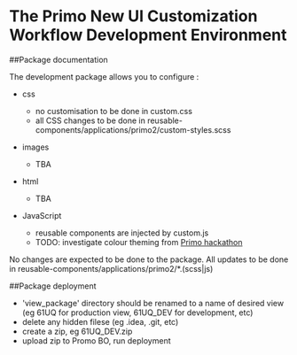 
# The Primo New UI Customization Workflow Development Environment


##Package documentation

The development package allows you to configure :

- css
  - no customisation to be done in custom.css
  - all CSS changes to be done in reusable-components/applications/primo2/custom-styles.scss

- images
  - TBA
  
- html
  - TBA

- JavaScript
  - reusable components are injected by custom.js
  - TODO: investigate colour theming from [Primo hackathon](http://initiatives.exlibrisgroup.com/2016/12/primo-hackathon-open-discovery-framework-community.html) 

No changes are expected to be done to the package. All updates to be done in reusable-components/applications/primo2/*.(scss|js)

##Package deployment

- 'view_package' directory should be renamed to a name of desired view (eg 61UQ for production view, 61UQ_DEV for development, etc)
- delete any hidden filese (eg .idea, .git, etc)
- create a zip, eg 61UQ_DEV.zip
- upload zip to Promo BO, run deployment















